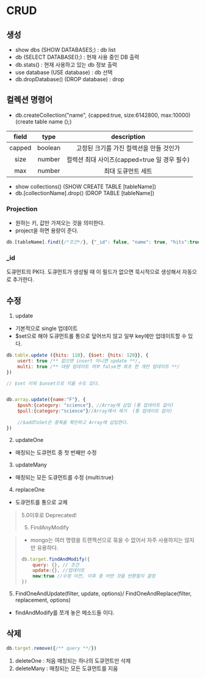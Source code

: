 # CRUD


## 생성
- show dbs (SHOW DATABASES;) : db list
- db (SELECT DATABASE();) : 현재 사용 중인 DB 출력
- db.stats() : 현재 사용하고 있는 db 정보 출력
- use database (USE database) : db 선택
- db.dropDatabase() (DROP database) : drop



## 컬렉션 명령어
- db.createCollection("name", {capped:true, size:6142800, max:10000) (create table name ();)

| field  |  type   |           description           |
|:------:|:-------:|:-------------------------------:|
| capped | boolean |     고정된 크기를 가진 컬렉션을 만들 것인가      |
|  size  | number  | 컬렉션 최대 사이즈(capped=true 일 경우 필수) |
|  max   | number  |           최대 도큐먼트 세트            |


- show collections() (SHOW CREATE TABLE [tableName])
- db.[collectionName].drop() (DROP TABLE [tableName])

### Projection
- 원하는 키, 값만 가져오는 것을 의미한다.
- project을 하면 용량이 준다.

```javascript
db.[tableName].find({/*조건*/}, {"_id": false, "name": true, "hits":true, "author":{$slice: 1}})
```

### _id
도큐먼트의 PK다. 도큐먼트가 생성될 때 이 필드가 없으면 묵시적으로 생성해서 자동으로 추가한다.


## 수정

1. update

- 기본적으로 single 업데이트
- $set으로 해야 도큐먼트롤 통으로 덮어쓰지 않고 일부 key에만 업데이트할 수 있다.

```javascript
db.table.update ({hits: 110}, {$set: {hits: 120}}, {
    usert: true /** 없으면 insert 아니면 update **/, 
    multi: true /** 대량 업데이트 여부 false면 최초 한 개만 업데이트 **/
})

// $set 이외 $unset으로 지울 수도 있다.


db.array.update({name:"F"}, {
    $push:{category: "science"}, //Array에 삽입 (통 업데이트 없이)
    $pull:{category:"science"}//Array에서 제거  (통 업데이트 없이)
    
    //$addToSet은 중복을 확인하고 Array에 삽입한다.
})
```

2. updateOne
- 매칭되는 도큐먼트 중 첫 번째만 수정

3. updateMany
- 매칭되는 모든 도큐먼트를 수정 {multi:true}

4. replaceOne
- 도큐먼트를 통으로 교체

> 5.0이후로 Deprecated! 
> 
> 5. FindAnyModify

[//]: # (> - select from for update와 비슷한 느낌이다.)
> - mongo는 여러 명령을 트랜잭션으로 묶을 수 없어서 자주 사용하지는 않지만 유용하다.
> 
> ```javascript
> db.target.findAndModify({
>     query: {}, // 조건
>     update:{}, //업데이트
>     new:true //수정 이전, 이후 중 어떤 것을 반환할지 결정
> })
> ```
>

5. FindOneAndUpdate(filter, update, options)/ FindOneAndReplace(filter, replacement, options)
- findAndModify를 쪼개 놓은 메소드들 이다.

## 삭제

```javascript
db.target.remove({/** query **/})
```

1. deleteOne : 처음 매칭되는 하나의 도큐먼트만 삭제
2. deleteMany : 매칭되는 모든 도큐먼트를 지움